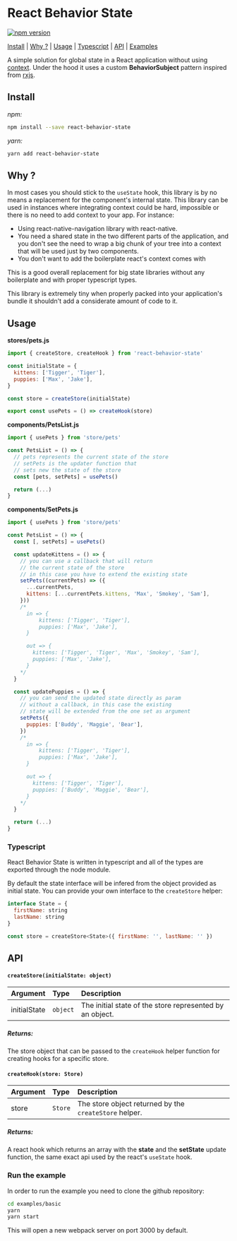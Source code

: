 # React Behavior State

[![npm version](https://img.shields.io/npm/v/react-behavior-state.svg?style=flat-square)](https://www.npmjs.com/package/react-behavior-state)

[Install](#install) | [Why ?](#why) | [Usage](#usage) | [Typescript](#typescript) | [API](#api) | [Examples](#run-the-example)

A simple solution for global state in a React application without using [context](https://reactjs.org/docs/context.html).
Under the hood it uses a custom <b>BehaviorSubject</b> pattern inspired from [rxjs](https://www.learnrxjs.io/learn-rxjs/subjects/behaviorsubject).

## Install

<i>npm:</i>
```sh
npm install --save react-behavior-state
```

<i>yarn:</i>
```sh
yarn add react-behavior-state
```

## Why ?
In most cases you should stick to the `useState` hook, this library is by no means a replacement for the component's internal state.
This library can be used in instances where integrating context could be hard, impossible or there is no need to add context to your app.
For instance:
- Using react-native-navigation library with react-native.
- You need a shared state in the two different parts of the application, and you don't see the need to wrap a big chunk of your tree into a context that will be used just by two components.
- You don't want to add the boilerplate react's context comes with

This is a good overall replacement for big state libraries without any boilerplate and with proper typescript types.

This library is extremely tiny when properly packed into your application's bundle it shouldn't add a considerate amount of code to it.

## Usage

<b>stores/pets.js</b>
```javascript
import { createStore, createHook } from 'react-behavior-state'

const initialState = {
  kittens: ['Tigger', 'Tiger'],
  puppies: ['Max', 'Jake'],
}

const store = createStore(initialState)

export const usePets = () => createHook(store)
```

<b>components/PetsList.js</b>
```javascript
import { usePets } from 'store/pets'

const PetsList = () => {
  // pets represents the current state of the store
  // setPets is the updater function that
  // sets new the state of the store
  const [pets, setPets] = usePets()

  return (...)
}
```

<b>components/SetPets.js</b>
```javascript
import { usePets } from 'store/pets'

const PetsList = () => {
  const [, setPets] = usePets()

  const updateKittens = () => {
    // you can use a callback that will return
    // the current state of the store
    // in this case you have to extend the existing state
    setPets((currentPets) => ({
      ...currentPets,
      kittens: [...currentPets.kittens, 'Max', 'Smokey', 'Sam'],
    }))
    /*
      in => {
          kittens: ['Tigger', 'Tiger'],
          puppies: ['Max', 'Jake'],
      }

      out => {
        kittens: ['Tigger', 'Tiger', 'Max', 'Smokey', 'Sam'],
        puppies: ['Max', 'Jake'],
      }
    */
  }

  const updatePuppies = () => {
    // you can send the updated state directly as param
    // without a callback, in this case the existing
    // state will be extended from the one set as argument
    setPets({
      puppies: ['Buddy', 'Maggie', 'Bear'],
    })
    /*
      in => {
          kittens: ['Tigger', 'Tiger'],
          puppies: ['Max', 'Jake'],
      }

      out => {
        kittens: ['Tigger', 'Tiger'],
        puppies: ['Buddy', 'Maggie', 'Bear'],
      }
    */
  }

  return (...)
}
```

### Typescript

React Behavior State is written in typescript and all of the types are exported through the node module.

By default the state interface will be infered from the object provided as initial state.
You can provide your own interface to the `createStore` helper:
```js
interface State = {
  firstName: string
  lastName: string
}

const store = createStore<State>({ firstName: '', lastName: '' })
```

## API

#### `createStore(initialState: object)`

<table>
  <thead>
    <tr>
      <th align="left">Argument</th>
      <th align="left">Type</th>
      <th align="left">Description</th>
    </tr>
  </thead>
  <tbody>
    <tr>
      <td>initialState</td>
      <td><code>object</code></td>
      <td>
        The initial state of the store represented by an object.
      </td>
    </tr>
  </tbody>
</table>

##### Returns:
The store object that can be passed to the `createHook` helper function for creating hooks for a specific store.

#### `createHook(store: Store)`

<table>
  <thead>
    <tr>
      <th align="left">Argument</th>
      <th align="left">Type</th>
      <th align="left">Description</th>
    </tr>
  </thead>
  <tbody>
    <tr>
      <td>store</td>
      <td><code>Store</code></td>
      <td>
        The store object returned by the <code>createStore</code> helper.
      </td>
    </tr>
  </tbody>
</table>

##### Returns:
A react hook which returns an array with the <b>state</b> and the <b>setState</b> update function, the same exact api used by the react's `useState` hook.

### Run the example
In order to run the example you need to clone the github repository:
```bash
cd examples/basic
yarn
yarn start
```
This will open a new webpack server on port 3000 by default.
